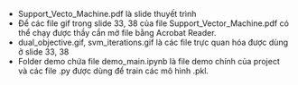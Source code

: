 - Support_Vecto_Machine.pdf là slide thuyết trình
- Để các file gif trong slide 33, 38 của file Support_Vector_Machine.pdf có thể chạy được thầy cần mở file bằng Acrobat Reader.
- dual_objective.gif, svm_iterations.gif là các file trực quan hóa được dùng ở slide 33, 38
- Folder demo chứa file demo_main.ipynb là file demo chính của project và các file .py được dùng để train các mô hình .pkl.
